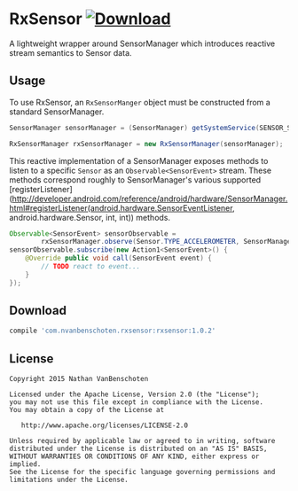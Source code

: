# RxSensor [ ![Download](https://api.bintray.com/packages/nvanbenschoten/maven/rxsensor/images/download.svg) ](https://bintray.com/nvanbenschoten/maven/rxsensor/_latestVersion)
A lightweight wrapper around SensorManager which introduces reactive stream semantics to Sensor data.

## Usage

To use RxSensor, an `RxSensorManger` object must be constructed from a standard SensorManager.

```java
SensorManager sensorManager = (SensorManager) getSystemService(SENSOR_SERVICE);

RxSensorManager rxSensorManager = new RxSensorManager(sensorManager);
```

This reactive implementation of a SensorManager exposes methods to listen to a specific `Sensor`
as an `Observable<SensorEvent>` stream. These methods correspond roughly to SensorManager's various
supported [registerListener](http://developer.android.com/reference/android/hardware/SensorManager.html#registerListener(android.hardware.SensorEventListener, android.hardware.Sensor, int, int))
methods.

```java
Observable<SensorEvent> sensorObservable =
        rxSensorManager.observe(Sensor.TYPE_ACCELEROMETER, SensorManager.SENSOR_DELAY_NORMAL);
sensorObservable.subscribe(new Action1<SensorEvent>() {
    @Override public void call(SensorEvent event) {
        // TODO react to event...
    }
});
```

## Download

```groovy
compile 'com.nvanbenschoten.rxsensor:rxsensor:1.0.2'
```

## License

    Copyright 2015 Nathan VanBenschoten

    Licensed under the Apache License, Version 2.0 (the "License");
    you may not use this file except in compliance with the License.
    You may obtain a copy of the License at

       http://www.apache.org/licenses/LICENSE-2.0

    Unless required by applicable law or agreed to in writing, software
    distributed under the License is distributed on an "AS IS" BASIS,
    WITHOUT WARRANTIES OR CONDITIONS OF ANY KIND, either express or implied.
    See the License for the specific language governing permissions and
    limitations under the License.